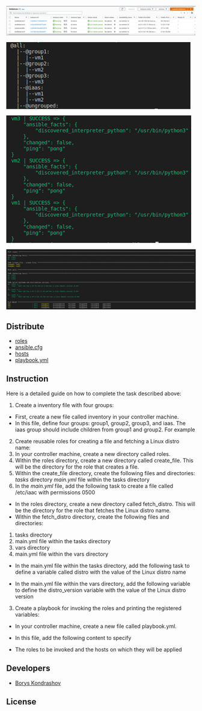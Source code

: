 <p align="center">
      <img src="https://github.com/Tuburni/GL_Homerworks/blob/main/GL_Homework5/jpg/EC2%20servers.jpg">
</p>

<p align="">
   <img src="https://github.com/Tuburni/GL_Homerworks/blob/main/GL_Homework5/jpg/ansible-inventory%20--graph.jpg">
</p>

<p align="">
   <img src="https://github.com/Tuburni/GL_Homerworks/blob/main/GL_Homework5/jpg/ansible%20-i%20hosts%20all%20-m%20ping.jpg">
</p>

<p align="center">
   <img src="https://github.com/Tuburni/GL_Homerworks/blob/main/GL_Homework5/jpg/ansible-playbook%20playbook.yml.jpg">
</p>

## Distribute

- [roles](https://github.com/Tuburni/GL_Homerworks/tree/main/GL_Homework5/roles)
- [ansible.cfg](https://github.com/Tuburni/GL_Homerworks/blob/main/GL_Homework5/ansible.cfg)
- [hosts](https://github.com/Tuburni/GL_Homerworks/blob/main/GL_Homework5/hosts)
- [playbook.yml](https://github.com/Tuburni/GL_Homerworks/blob/main/GL_Homework5/playbook.yml)

## Instruction

Here is a detailed guide on how to complete the task described above: 
 
1. Create a inventory file with four groups: 

- First, create a new file called inventory in your controller machine. 
- In this file, define four groups: group1, group2, group3, and iaas. The iaas group should include children from group1 and group2. For example 


2. Create reusable roles for creating a file and fetching a Linux distro name: 
3. In your controller machine, create a new directory called roles. 
4. Within the roles directory, create a new directory called create_file. This will be the directory for the role that creates a file. 
5. Within the create_file directory, create the following files and directories: 
 *tasks* directory 
 *main.yml* file within the tasks directory 
6. In the *main.yml* file, add the following task to create a file called /etc/iaac with permissions 0500
- In the roles directory, create a new directory called fetch_distro. This will be the directory for the role that fetches the Linux distro name. 
- Within the fetch_distro directory, create the following files and directories: 
 1) tasks directory 
 2) main.yml file within the tasks directory 
 3) vars directory 
 4) main.yml file within the vars directory 

- In the main.yml file within the tasks directory, add the following task to define a variable called distro with the value of the Linux distro name

- In the main.yml file within the vars directory, add the following variable to define the distro_version variable with the value of the Linux distro version

3. Create a playbook for invoking the roles and printing the registered variables: 

- In your controller machine, create a new file called playbook.yml. 
- In this file, add the following content to specify 
 
- The roles to be invoked and the hosts on which they will be applied


## Developers

- [Borys Kondrashov](https://github.com/Tuburni)

## License
